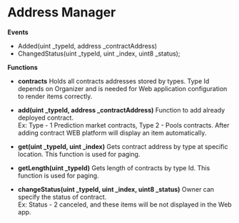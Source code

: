 # Address Manager

**Events**
- Added(uint _typeId, address _contractAddress)
- ChangedStatus(uint _typeId, uint _index, uint8 _status);

**Functions**

* **contracts**
Holds all contracts addresses stored by types. Type Id depends on Organizer and is needed for Web application configuration to render items correctly. 

* **add(uint _typeId, address _contractAddress)**
Function to add already deployed contract.  
Ex: Type - 1 Prediction market contracts, Type 2 - Pools contracts. After adding contract WEB platform will display an item automatically.

* **get(uint _typeId, uint _index)**
Gets contract address by type at specific location. This function is used for paging.

* **getLength(uint _typeId)**
Gets length of contracts by type Id. This function is used for paging.

* **changeStatus(uint _typeId, uint _index, uint8 _status)**
Owner can specify the status of contract.  
Ex: Status - 2 canceled, and these items will be not displayed in the Web app.  